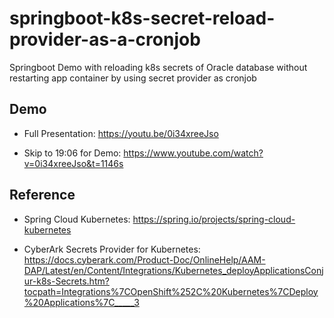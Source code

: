 # springboot-k8s-secret-reload-provider-as-a-cronjob
Springboot Demo with reloading k8s secrets of Oracle database without restarting app container by using secret provider as cronjob

## Demo
- Full Presentation: 
https://youtu.be/0i34xreeJso

- Skip to 19:06 for Demo: 
https://www.youtube.com/watch?v=0i34xreeJso&t=1146s

## Reference
- Spring Cloud Kubernetes: 
https://spring.io/projects/spring-cloud-kubernetes

- CyberArk Secrets Provider for Kubernetes: https://docs.cyberark.com/Product-Doc/OnlineHelp/AAM-DAP/Latest/en/Content/Integrations/Kubernetes_deployApplicationsConjur-k8s-Secrets.htm?tocpath=Integrations%7COpenShift%252C%20Kubernetes%7CDeploy%20Applications%7C_____3
